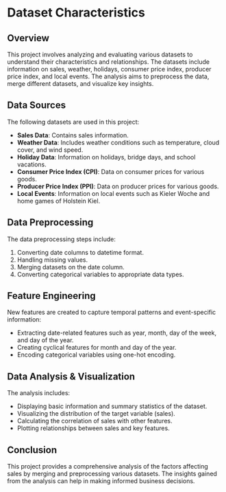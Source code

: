 # Dataset Characteristics

## Overview

This project involves analyzing and evaluating various datasets to understand their characteristics and relationships. The datasets include information on sales, weather, holidays, consumer price index, producer price index, and local events. The analysis aims to preprocess the data, merge different datasets, and visualize key insights.

## Data Sources

The following datasets are used in this project:
- **Sales Data**: Contains sales information.
- **Weather Data**: Includes weather conditions such as temperature, cloud cover, and wind speed.
- **Holiday Data**: Information on holidays, bridge days, and school vacations.
- **Consumer Price Index (CPI)**: Data on consumer prices for various goods.
- **Producer Price Index (PPI)**: Data on producer prices for various goods.
- **Local Events**: Information on local events such as Kieler Woche and home games of Holstein Kiel.

## Data Preprocessing

The data preprocessing steps include:
1. Converting date columns to datetime format.
2. Handling missing values.
3. Merging datasets on the date column.
4. Converting categorical variables to appropriate data types.

## Feature Engineering

New features are created to capture temporal patterns and event-specific information:
- Extracting date-related features such as year, month, day of the week, and day of the year.
- Creating cyclical features for month and day of the year.
- Encoding categorical variables using one-hot encoding.

## Data Analysis & Visualization

The analysis includes:
- Displaying basic information and summary statistics of the dataset.
- Visualizing the distribution of the target variable (sales).
- Calculating the correlation of sales with other features.
- Plotting relationships between sales and key features.

## Conclusion

This project provides a comprehensive analysis of the factors affecting sales by merging and preprocessing various datasets. The insights gained from the analysis can help in making informed business decisions.